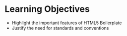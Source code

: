 # Learning Objectives

* Highlight the important features of HTML5 Boilerplate
* Justify the need for standards and conventions
